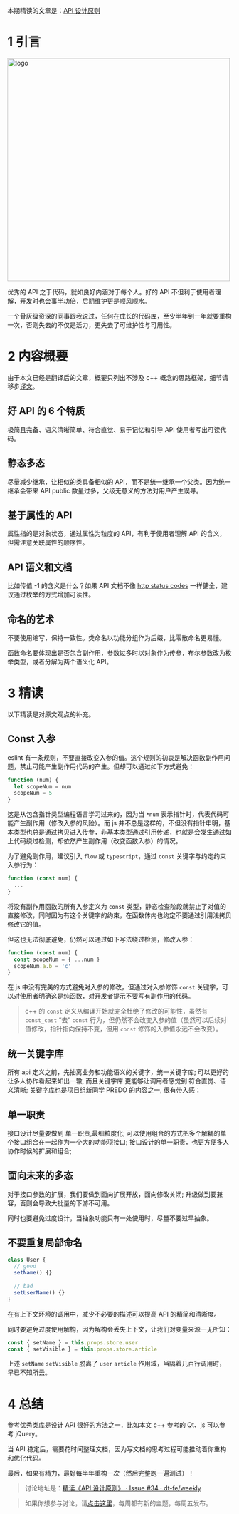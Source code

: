 本期精读的文章是：[API 设计原则](https://coolshell.cn/articles/18024.html)

# 1 引言

<img src="https://img.alicdn.com/imgextra/i2/O1CN013NUl7g1KXHG160u9h_!!6000000001173-2-tps-468-434.png" width="500" alt="logo" />

优秀的 API 之于代码，就如良好内涵对于每个人。好的 API 不但利于使用者理解，开发时也会事半功倍，后期维护更是顺风顺水。

一个骨灰级资深的同事跟我说过，任何在成长的代码库，至少半年到一年就要重构一次，否则失去的不仅是活力，更失去了可维护性与可用性。

# 2 内容概要

由于本文已经是翻译后的文章，概要只列出不涉及 c++ 概念的思路框架，细节请移步[译文](https://coolshell.cn/articles/18024.html)。

## 好 API 的 6 个特质

极简且完备、语义清晰简单、符合直觉、易于记忆和引导 API 使用者写出可读代码。

## 静态多态

尽量减少继承，让相似的类具备相似的 API，而不是统一继承一个父类。因为统一继承会带来 API public 数量过多，父级无意义的方法对用户产生误导。

## 基于属性的 API

属性指的是对象状态，通过属性为粒度的 API，有利于使用者理解 API 的含义，但需注意关联属性的顺序性。

## API 语义和文档

比如传值 -1 的含义是什么？如果 API 文档不像 [http status codes](http://www.restapitutorial.com/httpstatuscodes.html) 一样健全，建议通过枚举的方式增加可读性。

## 命名的艺术

不要使用缩写，保持一致性。类命名以功能分组作为后缀，比零散命名更易懂。

函数命名要体现出是否包含副作用，参数过多时以对象作为传参，布尔参数改为枚举类型，或者分解为两个语义化 API。

# 3 精读

以下精读是对原文观点的补充。

## Const 入参

eslint 有一条规则，不要直接改变入参的值。这个规则的初衷是解决函数副作用问题，禁止可能产生副作用代码的产生。但却可以通过如下方式避免：

```javascript
function (num) {
  let scopeNum = num
  scopeNum = 5
}
```

这是从包含指针类型编程语言学习过来的，因为当 `*num` 表示指针时，代表代码可能产生副作用（修改入参的风险）。而 js 并不总是这样的，不但没有指针申明，基本类型也总是通过拷贝进入传参，非基本类型通过引用传递，也就是会发生通过如上代码绕过检测，却依然产生副作用（改变函数入参）的情况。

为了避免副作用，建议引入 `flow` 或 `typescript`，通过 `const` 关键字与约定约束入参行为：

```typescript
function (const num) {
  ...
}
```

将没有副作用函数的所有入参定义为 `const` 类型，静态检查阶段就禁止了对值的直接修改，同时因为有这个关键字的约束，在函数体内也约定不要通过引用浅拷贝修改它的值。

但这也无法彻底避免，仍然可以通过如下写法绕过检测，修改入参：

```typescript
function (const num) {
  const scopeNum = { ...num }
  scopeNum.a.b = 'c'
}
```

在 js 中没有完美的方式避免对入参的修改，但通过对入参修饰 `const` 关键字，可以对使用者明确这是纯函数，对开发者提示不要写有副作用的代码。

> c++ 的 `const` 定义从编译开始就完全杜绝了修改的可能性，虽然有 `const_cast` “去” `const` 行为，但仍然不会改变入参的值（虽然可以后续对值修改，指针指向保持不变，但用 `const` 修饰的入参值永远不会改变）。

## 统一关键字库

所有 api 定义之前，先抽离业务和功能语义的关键字，统一关键字库; 可以更好的让多人协作看起来如出一辙, 而且关键字库 更能够让调用者感觉到 符合直觉、语义清晰; 关键字库也是项目组新同学 PREDO 的内容之一, 很有带入感；

## 单一职责

接口设计尽量要做到 单一职责,最细粒度化; 可以使用组合的方式把多个解耦的单个接口组合在一起作为一个大的功能项接口; 接口设计的单一职责，也更方便多人协作时候的扩展和组合;

## 面向未来的多态

对于接口参数的扩展，我们要做到面向扩展开放，面向修改关闭; 升级做到要兼容，否则会导致大批量的下游不可用。

同时也要避免过度设计，当抽象功能只有一处使用时，尽量不要过早抽象。

## 不要重复局部命名

```typescript
class User {
  // good
  setName() {}
  
  // bad
  setUserName() {}
}
```

在有上下文环境的调用中，减少不必要的描述可以提高 API 的精简和清晰度。

同时要避免过度使用解构，因为解构会丢失上下文，让我们对变量来源一无所知：

```typescript
const { setName } = this.props.store.user
const { setVisible } = this.props.store.article
```

上述 `setName` `setVisible` 脱离了 `user` `article` 作用域，当隔着几百行调用时，早已不知所云。

# 4 总结

参考优秀类库是设计 API 很好的方法之一，比如本文 c++ 参考的 Qt、js 可以参考 jQuery。

当 API 稳定后，需要花时间整理文档，因为写文档的思考过程可能推动着你重构和优化代码。

最后，如果有精力，最好每半年重构一次（然后完整跑一遍测试）！

> 讨论地址是：[精读《API 设计原则》 · Issue #34 · dt-fe/weekly](https://github.com/dt-fe/weekly/issues/34)

> 如果你想参与讨论，请[点击这里](https://github.com/dt-fe/weekly)，每周都有新的主题，每周五发布。
